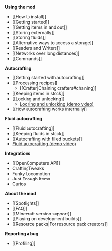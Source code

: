 **Using the mod**

- [[How to install]]
- [[Getting started]]
- [[Getting items in and out]]
- [[Storing externally]]
- [[Storing fluids]]
- [[Alternative ways to access a storage]]
- [[Readers and Writers]]
- [[Networks over long distances]]
- [[Commands]]

**Autocrafting**

- [[Getting started with autocrafting]]
- [[Processing recipes]]
  - [[Crafter|Chaining crafters#chaining]]
- [[Keeping items in stock]]
- [[Locking and unlocking]]
  - [Locking and unlocking (demo video)](https://www.youtube.com/watch?v=c9s-IfDPKxw)
- [[How autocrafting works internally]]

**Fluid autocrafting**

- [[Fluid autocrafting]]
- [[Keeping fluids in stock]]
- [[Autocrafting with filled buckets]]
- [Fluid autocrafting (demo video)](https://www.youtube.com/watch?v=6v-e_NdLEnI)

**Integrations**

- [[OpenComputers API]]
- CraftingTweaks
- Funky Locomotion
- Just Enough Items
- Curios

**About the mod**

- [[Spotlights]]
- [[FAQ]]
- [[Minecraft version support]]
- [[Playing on development builds]]
- [[Resource packs|For resource pack creators]]

**Reporting a bug**

- [[Profiling]]